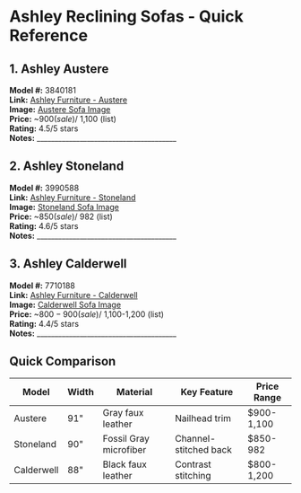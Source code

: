 # Ashley Reclining Sofas - Quick Reference

## 1. Ashley Austere
**Model #:** 3840181  
**Link:** [Ashley Furniture - Austere](https://www.ashleyfurniture.com/p/austere_reclining_sofa/3840181.html)  
**Image:** [Austere Sofa Image](https://www.kluvers.com/products/signature-design-by-ashley-austere-reclining-fabric-sofa-3840181)  
**Price:** ~$900 (sale) / ~$1,100 (list)  
**Rating:** 4.5/5 stars  
**Notes:** _______________________________________

## 2. Ashley Stoneland
**Model #:** 3990588  
**Link:** [Ashley Furniture - Stoneland](https://www.ashleyfurniture.com/p/stoneland_reclining_sofa/3990588.html)  
**Image:** [Stoneland Sofa Image](https://www.furnituremallga.com/signature-design-by-ashley-stoneland-reclining/3990588-523/iteminformation.aspx)  
**Price:** ~$850 (sale) / ~$982 (list)  
**Rating:** 4.6/5 stars  
**Notes:** _______________________________________

## 3. Ashley Calderwell
**Model #:** 7710188  
**Link:** [Ashley Furniture - Calderwell](https://www.ashleyfurniture.com/p/calderwell_manual_reclining_sofa/7710188.html)  
**Image:** [Calderwell Sofa Image](https://www.kimbrells.com/calderwell-black-reclining-sofa)  
**Price:** ~$800-900 (sale) / ~$1,100-1,200 (list)  
**Rating:** 4.4/5 stars  
**Notes:** _______________________________________

## Quick Comparison
| Model | Width | Material | Key Feature | Price Range |
|-------|-------|----------|-------------|-------------|
| Austere | 91" | Gray faux leather | Nailhead trim | $900-1,100 |
| Stoneland | 90" | Fossil Gray microfiber | Channel-stitched back | $850-982 |
| Calderwell | 88" | Black faux leather | Contrast stitching | $800-1,200 |
